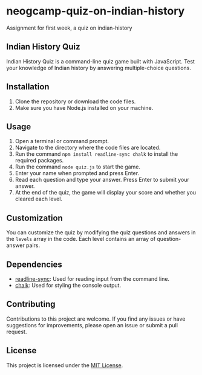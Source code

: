 # neogcamp-quiz-on-indian-history

Assignment for first week, a quiz on indian-history

## Indian History Quiz

Indian History Quiz is a command-line quiz game built with JavaScript. Test your knowledge of Indian history by answering multiple-choice questions.

## Installation

1. Clone the repository or download the code files.
2. Make sure you have Node.js installed on your machine.

## Usage

1. Open a terminal or command prompt.
2. Navigate to the directory where the code files are located.
3. Run the command `npm install readline-sync chalk` to install the required packages.
4. Run the command `node quiz.js` to start the game.
5. Enter your name when prompted and press Enter.
6. Read each question and type your answer. Press Enter to submit your answer.
7. At the end of the quiz, the game will display your score and whether you cleared each level.

## Customization

You can customize the quiz by modifying the quiz questions and answers in the `levels` array in the code. Each level contains an array of question-answer pairs.

## Dependencies

- [readline-sync](https://www.npmjs.com/package/readline-sync): Used for reading input from the command line.
- [chalk](https://www.npmjs.com/package/chalk): Used for styling the console output.

## Contributing

Contributions to this project are welcome. If you find any issues or have suggestions for improvements, please open an issue or submit a pull request.

## License

This project is licensed under the [MIT License](https://opensource.org/licenses/MIT).
